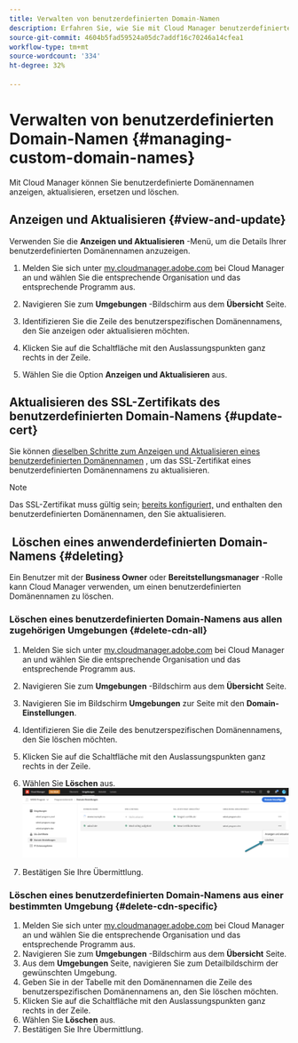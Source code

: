 ```yaml
---
title: Verwalten von benutzerdefinierten Domain-Namen
description: Erfahren Sie, wie Sie mit Cloud Manager benutzerdefinierte Domänennamen anzeigen, aktualisieren, ersetzen und löschen können.
source-git-commit: 4604b5fad59524a05dc7addf16c70246a14cfea1
workflow-type: tm+mt
source-wordcount: '334'
ht-degree: 32%

---
```



# Verwalten von benutzerdefinierten Domain-Namen {#managing-custom-domain-names}

Mit Cloud Manager können Sie benutzerdefinierte Domänennamen anzeigen, aktualisieren, ersetzen und löschen.

## Anzeigen und Aktualisieren {#view-and-update}

Verwenden Sie die **Anzeigen und Aktualisieren** -Menü, um die Details Ihrer benutzerdefinierten Domänennamen anzuzeigen.

1. Melden Sie sich unter [my.cloudmanager.adobe.com](https://my.cloudmanager.adobe.com/) bei Cloud Manager an und wählen Sie die entsprechende Organisation und das entsprechende Programm aus.

1. Navigieren Sie zum **Umgebungen** -Bildschirm aus dem **Übersicht** Seite.

1. Identifizieren Sie die Zeile des benutzerspezifischen Domänennamens, den Sie anzeigen oder aktualisieren möchten.

1. Klicken Sie auf die Schaltfläche mit den Auslassungspunkten ganz rechts in der Zeile.

1. Wählen Sie die Option **Anzeigen und Aktualisieren** aus.

## Aktualisieren des SSL-Zertifikats des benutzerdefinierten Domain-Namens {#update-cert}

Sie können [dieselben Schritte zum Anzeigen und Aktualisieren eines benutzerdefinierten Domänennamen](#view-and-update) , um das SSL-Zertifikat eines benutzerdefinierten Domänennamens zu aktualisieren.

>[!NOTE]
>
>Das SSL-Zertifikat muss gültig sein; [bereits konfiguriert,](/help/implementing/cloud-manager/managing-ssl-certifications/introduction.md) und enthalten den benutzerdefinierten Domänennamen, den Sie aktualisieren.

##  Löschen eines anwenderdefinierten Domain-Namens {#deleting}

Ein Benutzer mit der **Business Owner** oder **Bereitstellungsmanager** -Rolle kann Cloud Manager verwenden, um einen benutzerdefinierten Domänennamen zu löschen.

### Löschen eines benutzerdefinierten Domain-Namens aus allen zugehörigen Umgebungen {#delete-cdn-all}

1. Melden Sie sich unter [my.cloudmanager.adobe.com](https://my.cloudmanager.adobe.com/) bei Cloud Manager an und wählen Sie die entsprechende Organisation und das entsprechende Programm aus.

1. Navigieren Sie zum **Umgebungen** -Bildschirm aus dem **Übersicht** Seite.

1. Navigieren Sie im Bildschirm **Umgebungen** zur Seite mit den **Domain-Einstellungen**.

1. Identifizieren Sie die Zeile des benutzerspezifischen Domänennamens, den Sie löschen möchten.

1. Klicken Sie auf die Schaltfläche mit den Auslassungspunkten ganz rechts in der Zeile.

1. Wählen Sie **Löschen** aus.
   ![](/help/implementing/cloud-manager/assets/cdn/cdn-delete.png)

1. Bestätigen Sie Ihre Übermittlung.

### Löschen eines benutzerdefinierten Domain-Namens aus einer bestimmten Umgebung {#delete-cdn-specific}

1. Melden Sie sich unter [my.cloudmanager.adobe.com](https://my.cloudmanager.adobe.com/) bei Cloud Manager an und wählen Sie die entsprechende Organisation und das entsprechende Programm aus.
1. Navigieren Sie zum **Umgebungen** -Bildschirm aus dem **Übersicht** Seite.
1. Aus dem **Umgebungen** Seite, navigieren Sie zum Detailbildschirm der gewünschten Umgebung.
1. Geben Sie in der Tabelle mit den Domänennamen die Zeile des benutzerspezifischen Domänennamens an, den Sie löschen möchten.
1. Klicken Sie auf die Schaltfläche mit den Auslassungspunkten ganz rechts in der Zeile.
1. Wählen Sie **Löschen** aus.
1. Bestätigen Sie Ihre Übermittlung.
